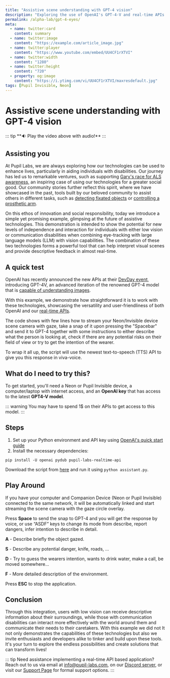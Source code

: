 ```yaml
---
title: "Assistive scene understanding with GPT-4 vision"
description: "Exploring the use of OpenAI's GPT-4-V and real-time APIs from Neon or Invisible to assist individuals with low vision or communication disabilities."
permalink: /alpha-lab/gpt-4-eyes/
meta:
  - name: twitter:card
    content: summary
  - name: twitter:image
    content: "https://example.com/article_image.jpg"
  - name: twitter:player
    content: "https://www.youtube.com/embed/UU4CF1rXTVI"
  - name: twitter:width
    content: "1280"
  - name: twitter:height
    content: "720"
  - property: og:image
    content: "https://i.ytimg.com/vi/UU4CF1rXTVI/maxresdefault.jpg"
tags: [Pupil Invisible, Neon]
---
```

# Assistive scene understanding with GPT-4 vision
<TagLinks />
<Youtube src="UU4CF1rXTVI"/>
::: tip
**🔉 Play the video above with audio!**
:::

## Assisting you

At Pupil Labs, we are always exploring how our technologies can be used to enhance lives, particularly in aiding individuals with disabilities. Our journey has led us to remarkable ventures, such as supporting [Gary's race for ALS awareness,](https://pupil-labs.com/blog/cycling-for-als) an inspiring case of using our technologies for a greater social good. Our community stories further reflect this spirit, where we have showcased in the past, tools built by our beloved community to assist others in different tasks, such as [detecting fixated objects](https://pupil-labs.com/blog/michael-barz-ubicomp) or [controlling a prosthetic arm](https://pupil-labs.com/blog/object_fixation). 

On this ethos of innovation and social responsibility, today we introduce a simple yet promising example, glimpsing at the future of assistive technologies. This demonstration is intended to show the potential for new levels of independence and interaction for individuals with either low vision or communication disabilities when combining eye-tracking with large language models (LLM) with vision capabilities.
The combination of these two technologies forms a powerful tool that can help interpret visual scenes and provide descriptive feedback in almost real-time.

## A quick test

OpenAI has recently announced the new APIs at their [DevDay event,](https://openai.com/blog/new-models-and-developer-products-announced-at-devday) introducing GPT-4V, an advanced iteration of the renowned GPT-4 model that is [capable of understanding images](https://platform.openai.com/docs/guides/vision).

With this example, we demonstrate how straightforward it is to work with these technologies, showcasing the versatility and user-friendliness of both OpenAI and our [real-time APIs](../neon/real-time-api/introduction/).

The code shows with few lines how to stream your Neon/Invisible device scene camera with gaze, take a snap of it upon pressing the "Spacebar" and send it to GPT-4 together with some instructions to either describe what the person is looking at, check if there are any potential risks on their field of view or try to get the intention of the wearer.

To wrap it all up, the script will use the newest text-to-speech (TTS) API to give you this response in viva-voice.

## What do I need to try this?  

To get started, you'll need a Neon or Pupil Invisible device, a computer/laptop with internet access, and an **OpenAI key** that has access to the latest **GPT4-V model**. 

::: warning
You may have to spend 1$ on their APIs to get access to this model.
:::

## Steps

1. Set up your Python environment and API key using [OpenAI's quick start guide](https://platform.openai.com/docs/quickstart/account-setup)
2. Install the necessary dependencies:

```pip install -U openai pydub pupil-labs-realtime-api```

Download the script from [here](https://gist.github.com/mikelgg93/46a02823e1e271087c3eb6b2ab2cb99d) and run it using ```python assistant.py```.

## Play Around

If you have your computer and Companion Device (Neon or Pupil Invisible) connected to the same network, it will be automatically linked and start streaming the scene camera with the gaze circle overlay.

Press **Space** to send the snap to GPT-4 and you will get the response by voice, or use “ASDF” keys to change its mode from describe, report dangers, infer intention to describe in detail. 

**A** - Describe briefly the object gazed.

**S** - Describe any potential danger, knife, roads, …

****D**** - Try to guess the wearers intention, wants to drink water, make a call, be moved somewhere…

********F******** - More detailed description of the environment.

Press **ESC** to stop the application.

## Conclusion

Through this integration, users with low vision can receive descriptive information about their surroundings, while those with communication disabilities can interact more effectively with the world around them and communicate their needs to their caretakers. With this example we did not It not only demonstrates the capabilities of these technologies but also we invite enthusiasts and developers alike to tinker and build upon these tools. It's your turn to explore the endless possibilities and create solutions that can transform lives!


::: tip
Need assistance implementing a real-time API based application? Reach out to us via email at [info@pupil-labs.com](mailto:info@pupil-labs.com), on our [Discord server](https://pupil-lab.com/chat/), or visit our [Support Page](https://pupil-labs.com/products/support/) for formal support options.
:::

